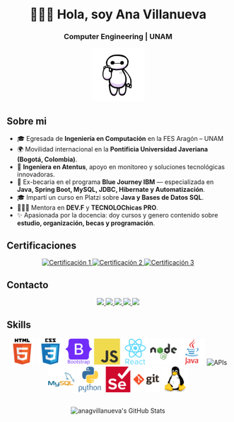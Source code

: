 <h1 align="center">👩🏻‍💻 Hola, soy Ana Villanueva</h1>
<h3 align="center">Computer Engineering | UNAM </h3>

<p align="center">
  <img src="https://github.com/anagvillanueva/anagvillanueva/blob/main/4Snj.gif?raw=true" width="120" height="120"/>
</p>


##  Sobre mi
- 🎓 Egresada de **Ingeniería en Computación** en la FES Aragón – UNAM 
- 🌍 Movilidad internacional en la **Pontificia Universidad Javeriana (Bogotá, Colombia)**.  
- 💼 **Ingeniera en Atentus**, apoyo en monitoreo y soluciones tecnológicas innovadoras.  
- 🚀 Ex-becaria en el programa **Blue Journey IBM** — especializada en **Java, Spring Boot, MySQL, JDBC, Hibernate y Automatización**.  
- 🎓 Impartí un curso en Platzi sobre **Java y Bases de Datos SQL**.  
- 👩🏻‍🏫 Mentora en **DEV.F** y **TECNOLOChicas PRO**.  
- ✨ Apasionada por la docencia: doy cursos y genero contenido sobre **estudio, organización, becas y programación**.


##  Certificaciones

<div align="center">

<a href="https://www.credly.com/badges/764a5830-980b-4454-85d5-f3f33fdd95e4/public_url" target="_blank">
  <img src="https://user-images.githubusercontent.com/54164289/177465006-4dc8128a-29f9-4335-abbb-8801e22655c3.png" width="100" height="100" alt="Certificación 1"/>
</a>

<a href="https://www.credly.com/badges/dd7a10db-05e8-458b-aad5-b729a8d86da0/public_url" target="_blank">
  <img src="https://user-images.githubusercontent.com/54164289/177465014-fa14b8ef-c216-4d9a-b857-3adb46626e47.png" width="100" height="100" alt="Certificación 2"/>
</a>

<a href="https://www.credly.com/badges/83693449-79d2-4e92-ae21-6d9a1d9a2af5/public_url" target="_blank">
  <img src="https://images.credly.com/size/80x80/images/7f2b451d-e80d-4509-abd4-af4843b20221/blob" width="100" height="100" alt="Certificación 3"/>
</a>

</div>



## Contacto 

<p align="center">
  <a href="https://www.linkedin.com/in/ana-fernanda-guti%C3%A9rrez-villanueva/" target="_blank">
    <img src="https://img.shields.io/badge/LinkedIn-0A66C2?style=for-the-badge&logo=linkedin&logoColor=white"/>
  </a>
  <a href="https://twitter.com/ana_gvillanueva" target="_blank">
    <img src="https://img.shields.io/badge/Twitter-1DA1F2?style=for-the-badge&logo=twitter&logoColor=white"/>
  </a>
  <a href="https://www.instagram.com/ana_gvillanueva/" target="_blank">
    <img src="https://img.shields.io/badge/Instagram-E4405F?style=for-the-badge&logo=instagram&logoColor=white"/>
  </a>
  <a href="https://www.tiktok.com/@ana_gvillanueva" target="_blank">
    <img src="https://img.shields.io/badge/TikTok-000000?style=for-the-badge&logo=tiktok&logoColor=white"/>
  </a>
  <a href="mailto:anagutierrez87@aragon.unam.mx" target="_blank">
    <img src="https://img.shields.io/badge/Email-D14836?style=for-the-badge&logo=gmail&logoColor=white"/>
  </a>
</p>

## Skills  

<p align="center">

  <!-- Frontend -->
  <img src="https://raw.githubusercontent.com/devicons/devicon/master/icons/html5/html5-original-wordmark.svg" alt="HTML" width="60" height="60"/>
  <img src="https://raw.githubusercontent.com/devicons/devicon/master/icons/css3/css3-original-wordmark.svg" alt="CSS" width="60" height="60"/>
  <img src="https://raw.githubusercontent.com/devicons/devicon/master/icons/bootstrap/bootstrap-plain-wordmark.svg" alt="Bootstrap" width="60" height="60"/>
  <img src="https://raw.githubusercontent.com/devicons/devicon/master/icons/javascript/javascript-original.svg" alt="JavaScript" width="60" height="60"/>
  <img src="https://raw.githubusercontent.com/devicons/devicon/master/icons/react/react-original-wordmark.svg" alt="React" width="60" height="60"/>

  <!-- Backend -->
  <img src="https://raw.githubusercontent.com/devicons/devicon/master/icons/nodejs/nodejs-original-wordmark.svg" alt="Node.js" width="60" height="60"/>
  <img src="https://raw.githubusercontent.com/devicons/devicon/master/icons/java/java-original-wordmark.svg" alt="Java" width="60" height="60"/>
  <img src="https://img.icons8.com/external-outline-juicy-fish/60/external-api-coding-and-development-outline-outline-juicy-fish.png" alt="APIs" width="60" height="60"/>

  <!-- Databases -->
  <img src="https://raw.githubusercontent.com/devicons/devicon/master/icons/mysql/mysql-original-wordmark.svg" alt="MySQL" width="60" height="60"/>

  <!-- Automation / Testing -->
  <img src="https://raw.githubusercontent.com/devicons/devicon/master/icons/python/python-original-wordmark.svg" alt="Python" width="60" height="60"/>
  <img src="https://raw.githubusercontent.com/devicons/devicon/master/icons/selenium/selenium-original.svg" alt="Selenium" width="60" height="60"/>

  <!-- Tools & OS -->
  <img src="https://raw.githubusercontent.com/devicons/devicon/master/icons/git/git-original-wordmark.svg" alt="Git" width="60" height="60"/>
  <img src="https://raw.githubusercontent.com/devicons/devicon/master/icons/linux/linux-original.svg" alt="Linux" width="60" height="60"/>

</p>

## 
  
<div align="center">
  
  ![anagvillanueva's GitHub Stats](https://github-readme-stats.vercel.app/api?username=anagvillanueva&theme=radical&show_icons=true)

 </div>
